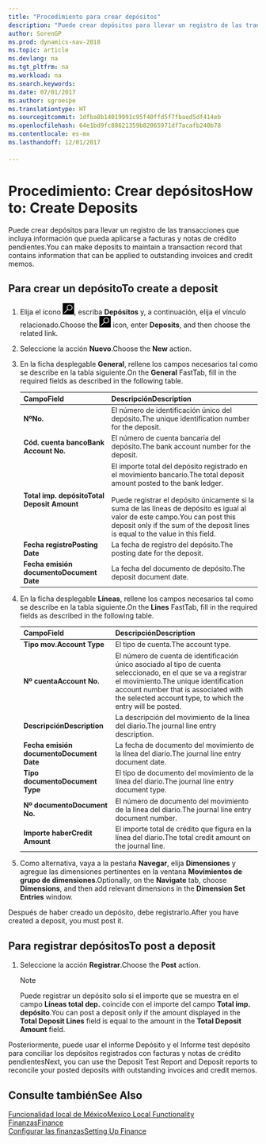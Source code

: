 ```yaml
---
title: "Procedimiento para crear depósitos"
description: "Puede crear depósitos para llevar un registro de las transacciones que incluya información que pueda aplicarse a facturas y notas de crédito pendientes."
author: SorenGP
ms.prod: dynamics-nav-2018
ms.topic: article
ms.devlang: na
ms.tgt_pltfrm: na
ms.workload: na
ms.search.keywords: 
ms.date: 07/01/2017
ms.author: sgroespe
ms.translationtype: HT
ms.sourcegitcommit: 1dfba8b14019991c95f40ffd5f7fbaed5df414eb
ms.openlocfilehash: 64e1bd9fc88621359b82065971df7acafb240b78
ms.contentlocale: es-mx
ms.lasthandoff: 12/01/2017

---
```

# <a name="how-to-create-deposits"></a><span data-ttu-id="50746-103">Procedimiento: Crear depósitos</span><span class="sxs-lookup"><span data-stu-id="50746-103">How to: Create Deposits</span></span>
<span data-ttu-id="50746-104">Puede crear depósitos para llevar un registro de las transacciones que incluya información que pueda aplicarse a facturas y notas de crédito pendientes.</span><span class="sxs-lookup"><span data-stu-id="50746-104">You can make deposits to maintain a transaction record that contains information that can be applied to outstanding invoices and credit memos.</span></span>  

## <a name="to-create-a-deposit"></a><span data-ttu-id="50746-105">Para crear un depósito</span><span class="sxs-lookup"><span data-stu-id="50746-105">To create a deposit</span></span>  
1.  <span data-ttu-id="50746-106">Elija el icono ![Buscar página o informe](../../media/ui-search/search_small.png "icono de Buscar página o informe"), escriba **Depósitos** y, a continuación, elija el vínculo relacionado.</span><span class="sxs-lookup"><span data-stu-id="50746-106">Choose the ![Search for Page or Report](../../media/ui-search/search_small.png "Search for Page or Report icon") icon, enter **Deposits**, and then choose the related link.</span></span>  
2.  <span data-ttu-id="50746-107">Seleccione la acción **Nuevo**.</span><span class="sxs-lookup"><span data-stu-id="50746-107">Choose the **New** action.</span></span>  
3.  <span data-ttu-id="50746-108">En la ficha desplegable **General**, rellene los campos necesarios tal como se describe en la tabla siguiente.</span><span class="sxs-lookup"><span data-stu-id="50746-108">On the **General** FastTab, fill in the required fields as described in the following table.</span></span>  

    |<span data-ttu-id="50746-109">Campo</span><span class="sxs-lookup"><span data-stu-id="50746-109">Field</span></span>|<span data-ttu-id="50746-110">Descripción</span><span class="sxs-lookup"><span data-stu-id="50746-110">Description</span></span>|  
    |---------------------------------|---------------------------------------|  
    |<span data-ttu-id="50746-111">**Nº**</span><span class="sxs-lookup"><span data-stu-id="50746-111">**No.**</span></span>|<span data-ttu-id="50746-112">El número de identificación único del depósito.</span><span class="sxs-lookup"><span data-stu-id="50746-112">The unique identification number for the deposit.</span></span>|  
    |<span data-ttu-id="50746-113">**Cód. cuenta banco**</span><span class="sxs-lookup"><span data-stu-id="50746-113">**Bank Account No.**</span></span>|<span data-ttu-id="50746-114">El número de cuenta bancaria del depósito.</span><span class="sxs-lookup"><span data-stu-id="50746-114">The bank account number for the deposit.</span></span>|  
    |<span data-ttu-id="50746-115">**Total imp. depósito**</span><span class="sxs-lookup"><span data-stu-id="50746-115">**Total Deposit Amount**</span></span>|<span data-ttu-id="50746-116">El importe total del depósito registrado en el movimiento bancario.</span><span class="sxs-lookup"><span data-stu-id="50746-116">The total deposit amount posted to the bank ledger.</span></span><br /><br /> <span data-ttu-id="50746-117">Puede registrar el depósito únicamente si la suma de las líneas de depósito es igual al valor de este campo.</span><span class="sxs-lookup"><span data-stu-id="50746-117">You can post this deposit only if the sum of the deposit lines is equal to the value in this field.</span></span>|  
    |<span data-ttu-id="50746-118">**Fecha registro**</span><span class="sxs-lookup"><span data-stu-id="50746-118">**Posting Date**</span></span>|<span data-ttu-id="50746-119">La fecha de registro del depósito.</span><span class="sxs-lookup"><span data-stu-id="50746-119">The posting date for the deposit.</span></span>|  
    |<span data-ttu-id="50746-120">**Fecha emisión documento**</span><span class="sxs-lookup"><span data-stu-id="50746-120">**Document Date**</span></span>|<span data-ttu-id="50746-121">La fecha del documento de depósito.</span><span class="sxs-lookup"><span data-stu-id="50746-121">The deposit document date.</span></span>|  
4.  <span data-ttu-id="50746-122">En la ficha desplegable **Líneas**, rellene los campos necesarios tal como se describe en la tabla siguiente.</span><span class="sxs-lookup"><span data-stu-id="50746-122">On the **Lines** FastTab, fill in the required fields as described in the following table.</span></span>  

    |<span data-ttu-id="50746-123">Campo</span><span class="sxs-lookup"><span data-stu-id="50746-123">Field</span></span>|<span data-ttu-id="50746-124">Descripción</span><span class="sxs-lookup"><span data-stu-id="50746-124">Description</span></span>|  
    |---------------------------------|---------------------------------------|  
    |<span data-ttu-id="50746-125">**Tipo mov.**</span><span class="sxs-lookup"><span data-stu-id="50746-125">**Account Type**</span></span>|<span data-ttu-id="50746-126">El tipo de cuenta.</span><span class="sxs-lookup"><span data-stu-id="50746-126">The account type.</span></span>|  
    |<span data-ttu-id="50746-127">**Nº cuenta**</span><span class="sxs-lookup"><span data-stu-id="50746-127">**Account No.**</span></span>|<span data-ttu-id="50746-128">El número de cuenta de identificación único asociado al tipo de cuenta seleccionado, en el que se va a registrar el movimiento.</span><span class="sxs-lookup"><span data-stu-id="50746-128">The unique identification account number that is associated with the selected account type, to which the entry will be posted.</span></span>|  
    |<span data-ttu-id="50746-129">**Descripción**</span><span class="sxs-lookup"><span data-stu-id="50746-129">**Description**</span></span>|<span data-ttu-id="50746-130">La descripción del movimiento de la línea del diario.</span><span class="sxs-lookup"><span data-stu-id="50746-130">The journal line entry description.</span></span>|  
    |<span data-ttu-id="50746-131">**Fecha emisión documento**</span><span class="sxs-lookup"><span data-stu-id="50746-131">**Document Date**</span></span>|<span data-ttu-id="50746-132">La fecha de documento del movimiento de la línea del diario.</span><span class="sxs-lookup"><span data-stu-id="50746-132">The journal line entry document date.</span></span>|  
    |<span data-ttu-id="50746-133">**Tipo documento**</span><span class="sxs-lookup"><span data-stu-id="50746-133">**Document Type**</span></span>|<span data-ttu-id="50746-134">El tipo de documento del movimiento de la línea del diario.</span><span class="sxs-lookup"><span data-stu-id="50746-134">The journal line entry document type.</span></span>|  
    |<span data-ttu-id="50746-135">**Nº documento**</span><span class="sxs-lookup"><span data-stu-id="50746-135">**Document No.**</span></span>|<span data-ttu-id="50746-136">El número de documento del movimiento de la línea del diario.</span><span class="sxs-lookup"><span data-stu-id="50746-136">The journal line entry document number.</span></span>|  
    |<span data-ttu-id="50746-137">**Importe haber**</span><span class="sxs-lookup"><span data-stu-id="50746-137">**Credit Amount**</span></span>|<span data-ttu-id="50746-138">El importe total de crédito que figura en la línea del diario.</span><span class="sxs-lookup"><span data-stu-id="50746-138">The total credit amount on the journal line.</span></span>|  

5.  <span data-ttu-id="50746-139">Como alternativa, vaya a la pestaña **Navegar**, elija **Dimensiones** y agregue las dimensiones pertinentes en la ventana **Movimientos de grupo de dimensiones**.</span><span class="sxs-lookup"><span data-stu-id="50746-139">Optionally, on the **Navigate** tab, choose **Dimensions**, and then add relevant dimensions in the **Dimension Set Entries** window.</span></span>  

<span data-ttu-id="50746-140">Después de haber creado un depósito, debe registrarlo.</span><span class="sxs-lookup"><span data-stu-id="50746-140">After you have created a deposit, you must post it.</span></span>  

## <a name="to-post-a-deposit"></a><span data-ttu-id="50746-141">Para registrar depósitos</span><span class="sxs-lookup"><span data-stu-id="50746-141">To post a deposit</span></span>  
1. <span data-ttu-id="50746-142">Seleccione la acción **Registrar**.</span><span class="sxs-lookup"><span data-stu-id="50746-142">Choose the **Post** action.</span></span>  

    > [!NOTE]  
    >  <span data-ttu-id="50746-143">Puede registrar un depósito solo si el importe que se muestra en el campo **Líneas total dep.** coincide con el importe del campo **Total imp. depósito**.</span><span class="sxs-lookup"><span data-stu-id="50746-143">You can post a deposit only if the amount displayed in the **Total Deposit Lines** field is equal to the amount in the **Total Deposit Amount** field.</span></span>  

<span data-ttu-id="50746-144">Posteriormente, puede usar el informe Depósito y el Informe test depósito para conciliar los depósitos registrados con facturas y notas de crédito pendientes</span><span class="sxs-lookup"><span data-stu-id="50746-144">Next, you can use the Deposit Test Report and Deposit reports to reconcile your posted deposits with outstanding invoices and credit memos.</span></span>  

## <a name="see-also"></a><span data-ttu-id="50746-145">Consulte también</span><span class="sxs-lookup"><span data-stu-id="50746-145">See Also</span></span>  
[<span data-ttu-id="50746-146">Funcionalidad local de México</span><span class="sxs-lookup"><span data-stu-id="50746-146">Mexico Local Functionality</span></span>](mexico-local-functionality.md)  
[<span data-ttu-id="50746-147">Finanzas</span><span class="sxs-lookup"><span data-stu-id="50746-147">Finance</span></span>](../../finance.md)  
[<span data-ttu-id="50746-148">Configurar las finanzas</span><span class="sxs-lookup"><span data-stu-id="50746-148">Setting Up Finance</span></span>](../../finance.md)  

